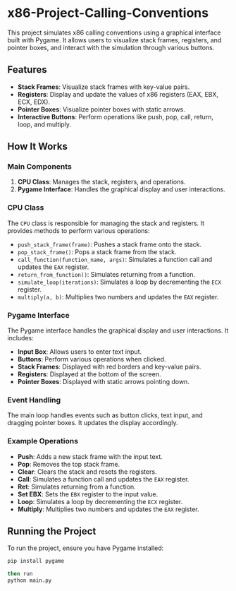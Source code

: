 # x86-Project-Calling-Conventions

This project simulates x86 calling conventions using a graphical interface built with Pygame. It allows users to visualize stack frames, registers, and pointer boxes, and interact with the simulation through various buttons.

## Features

- **Stack Frames**: Visualize stack frames with key-value pairs.
- **Registers**: Display and update the values of x86 registers (EAX, EBX, ECX, EDX).
- **Pointer Boxes**: Visualize pointer boxes with static arrows.
- **Interactive Buttons**: Perform operations like push, pop, call, return, loop, and multiply.

## How It Works

### Main Components

1. **CPU Class**: Manages the stack, registers, and operations.
2. **Pygame Interface**: Handles the graphical display and user interactions.

### CPU Class

The `CPU` class is responsible for managing the stack and registers. It provides methods to perform various operations:

- `push_stack_frame(frame)`: Pushes a stack frame onto the stack.
- `pop_stack_frame()`: Pops a stack frame from the stack.
- `call_function(function_name, args)`: Simulates a function call and updates the `EAX` register.
- `return_from_function()`: Simulates returning from a function.
- `simulate_loop(iterations)`: Simulates a loop by decrementing the `ECX` register.
- `multiply(a, b)`: Multiplies two numbers and updates the `EAX` register.

### Pygame Interface

The Pygame interface handles the graphical display and user interactions. It includes:

- **Input Box**: Allows users to enter text input.
- **Buttons**: Perform various operations when clicked.
- **Stack Frames**: Displayed with red borders and key-value pairs.
- **Registers**: Displayed at the bottom of the screen.
- **Pointer Boxes**: Displayed with static arrows pointing down.

### Event Handling

The main loop handles events such as button clicks, text input, and dragging pointer boxes. It updates the display accordingly.

### Example Operations

- **Push**: Adds a new stack frame with the input text.
- **Pop**: Removes the top stack frame.
- **Clear**: Clears the stack and resets the registers.
- **Call**: Simulates a function call and updates the `EAX` register.
- **Ret**: Simulates returning from a function.
- **Set EBX**: Sets the `EBX` register to the input value.
- **Loop**: Simulates a loop by decrementing the `ECX` register.
- **Multiply**: Multiplies two numbers and updates the `EAX` register.

## Running the Project

To run the project, ensure you have Pygame installed:

```bash
pip install pygame

then run
python main.py
